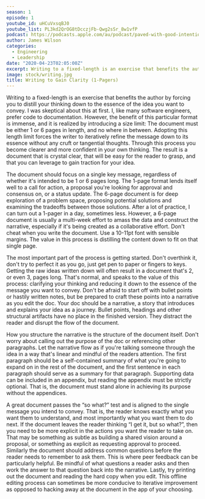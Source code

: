 ```yaml
---
season: 1
episode: 1
youtube_id: uHCuVxsqBJ0
youtube_list: PL3kd2QrOG8tDcczjFb-Qwg2sSr_8w1vfP
podcast: https://podcasts.apple.com/au/podcast/paved-with-good-intentions/id1514319757?i=1000578819327
author: James Wilson
categories:
  - Engineering
  - Leadership
date: "2020-04-23T02:05:00Z"
excerpt: Writing to a fixed-length is an exercise that benefits the author by forcing you to distill your thinking down to the essence of the idea you want to convey. Through this process you become clearer and more confident in your own thinking. The result is a document that is crystal clear, that will be easy for the reader to grasp, and that you can leverage to gain traction for your idea.
image: stock/writing.jpg
title: Writing to Gain Clarity (1-Pagers)
---
```


Writing to a fixed-length is an exercise that benefits the author by forcing you to distill your thinking down to the essence of the idea you want to convey. I was skeptical about this at first. I, like many software engineers, prefer code to documentation. However, the benefit of this particular format is immense, and it is realized by introducing a size limit: The document must be either 1 or 6 pages in length, and no where in between. Adopting this length limit forces the writer to iteratively refine the message down to its essence without any cruft or tangential thoughts. Through this process you become clearer and more confident in your own thinking. The result is a document that is crystal clear, that will be easy for the reader to grasp, and that you can leverage to gain traction for your idea.

The document should focus on a single key message, regardless of whether it's intended to be 1 or 6 pages long. The 1-page format lends itself well to a call for action, a proposal you're looking for approval and consensus on, or a status update. The 6-page document is for deep exploration of a problem space, proposing potential solutions and examining the tradeoffs between those solutions. After a lot of practice, I can turn out a 1-pager in a day, sometimes less. However, a 6-page document is usually a multi-week effort to amass the data and construct the narrative, especially if it's being created as a collaborative effort. Don't cheat when you write the document. Use a 10-11pt font with sensible margins. The value in this process is distilling the content down to fit on that single page.

The most important part of the process is getting started. Don't overthink it, don't try to perfect it as you go, just get pen to paper or fingers to keys. Getting the raw ideas written down will often result in a document that's 2, or even 3, pages long. That's normal, and speaks to the value of this process: clarifying your thinking and reducing it down to the essence of the message you want to convey. Don't be afraid to start off with bullet points or hastily written notes, but be prepared to craft these points into a narrative as you edit the doc. Your doc should be a narrative, a story that introduces and explains your idea as a journey. Bullet points, headings and other structural artifacts have no place in the finished version. They distract the reader and disrupt the flow of the document.

How you structure the narrative is the structure of the document itself. Don't worry about calling out the purpose of the doc or referencing other paragraphs. Let the narrative flow as if you're talking someone through the idea in a way that's linear and mindful of the readers attention. The first paragraph should be a self-contained summary of what you're going to expand on in the rest of the document, and the first sentence in each paragraph should serve as a summary for that paragraph. Supporting data can be included in an appendix, but reading the appendix must be strictly optional. That is, the document must stand alone in achieving its purpose without the appendices.

A great document passes the “so what?” test and is aligned to the single message you intend to convey. That is, the reader knows exactly what you want them to understand, and most importantly what you want them to do next. If the document leaves the reader thinking “I get it, but so what?”, then you need to be more explicit in the actions you want the reader to take on. That may be something as subtle as building a shared vision around a proposal, or something as explicit as requesting approval to proceed. Similarly the document should address common questions before the reader needs to remember to ask them. This is where peer feedback can be particularly helpful. Be mindful of what questions a reader asks and then work the answer to that question back into the narrative. Lastly, try printing out the document and reading the hard copy when you edit. This offline editing process can sometimes be more conducive to iterative improvement as opposed to hacking away at the document in the app of your choosing.

